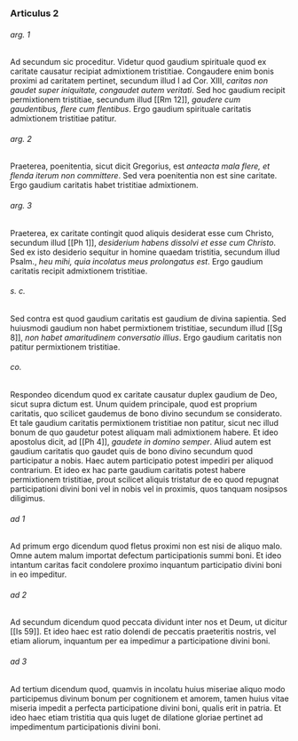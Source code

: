 ### Articulus 2

###### arg. 1
Ad secundum sic proceditur. Videtur quod gaudium spirituale quod ex caritate causatur recipiat admixtionem tristitiae. Congaudere enim bonis proximi ad caritatem pertinet, secundum illud I ad Cor. XIII, *caritas non gaudet super iniquitate, congaudet autem veritati*. Sed hoc gaudium recipit permixtionem tristitiae, secundum illud [[Rm 12]], *gaudere cum gaudentibus, flere cum flentibus*. Ergo gaudium spirituale caritatis admixtionem tristitiae patitur.

###### arg. 2
Praeterea, poenitentia, sicut dicit Gregorius, est *anteacta mala flere, et flenda iterum non committere*. Sed vera poenitentia non est sine caritate. Ergo gaudium caritatis habet tristitiae admixtionem.

###### arg. 3
Praeterea, ex caritate contingit quod aliquis desiderat esse cum Christo, secundum illud [[Ph 1]], *desiderium habens dissolvi et esse cum Christo*. Sed ex isto desiderio sequitur in homine quaedam tristitia, secundum illud Psalm., *heu mihi, quia incolatus meus prolongatus est*. Ergo gaudium caritatis recipit admixtionem tristitiae.

###### s. c.
Sed contra est quod gaudium caritatis est gaudium de divina sapientia. Sed huiusmodi gaudium non habet permixtionem tristitiae, secundum illud [[Sg 8]], *non habet amaritudinem conversatio illius*. Ergo gaudium caritatis non patitur permixtionem tristitiae.

###### co.
Respondeo dicendum quod ex caritate causatur duplex gaudium de Deo, sicut supra dictum est. Unum quidem principale, quod est proprium caritatis, quo scilicet gaudemus de bono divino secundum se considerato. Et tale gaudium caritatis permixtionem tristitiae non patitur, sicut nec illud bonum de quo gaudetur potest aliquam mali admixtionem habere. Et ideo apostolus dicit, ad [[Ph 4]], *gaudete in domino semper*. Aliud autem est gaudium caritatis quo gaudet quis de bono divino secundum quod participatur a nobis. Haec autem participatio potest impediri per aliquod contrarium. Et ideo ex hac parte gaudium caritatis potest habere permixtionem tristitiae, prout scilicet aliquis tristatur de eo quod repugnat participationi divini boni vel in nobis vel in proximis, quos tanquam nosipsos diligimus.

###### ad 1
Ad primum ergo dicendum quod fletus proximi non est nisi de aliquo malo. Omne autem malum importat defectum participationis summi boni. Et ideo intantum caritas facit condolere proximo inquantum participatio divini boni in eo impeditur.

###### ad 2
Ad secundum dicendum quod peccata dividunt inter nos et Deum, ut dicitur [[Is 59]]. Et ideo haec est ratio dolendi de peccatis praeteritis nostris, vel etiam aliorum, inquantum per ea impedimur a participatione divini boni.

###### ad 3
Ad tertium dicendum quod, quamvis in incolatu huius miseriae aliquo modo participemus divinum bonum per cognitionem et amorem, tamen huius vitae miseria impedit a perfecta participatione divini boni, qualis erit in patria. Et ideo haec etiam tristitia qua quis luget de dilatione gloriae pertinet ad impedimentum participationis divini boni.

